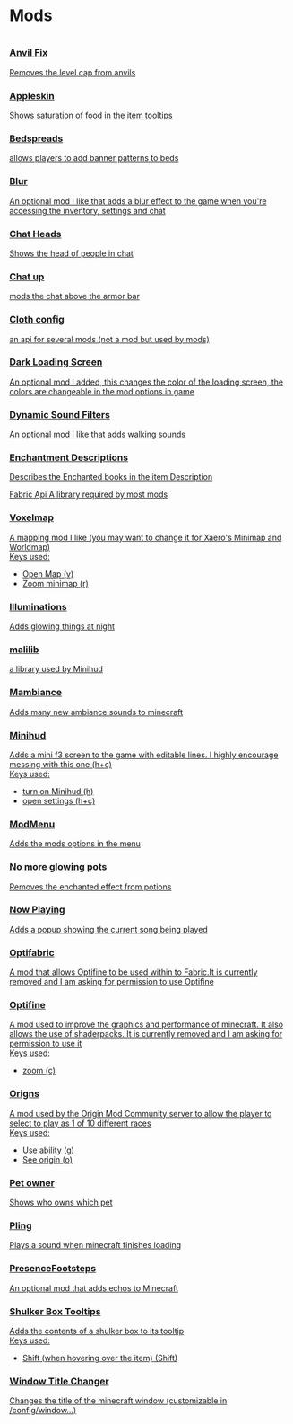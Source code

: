 <h1>Mods<h1>

<h3><a href="https://www.curseforge.com/minecraft/mc-mods/anvil-fix">Anvil Fix</h3>
Removes the level cap from anvils

<h3><a href="https://www.curseforge.com/minecraft/mc-mods/appleskin">Appleskin</h3>
Shows saturation of food in the item tooltips

<h3><a href="https://www.curseforge.com/minecraft/mc-mods/bedspreads-fabric">Bedspreads</h3>
allows players to add banner patterns to beds

<h3><a href="https://www.curseforge.com/minecraft/mc-mods/blur-fabric">Blur</h3>
An optional mod I like that adds a blur effect to the game when you're accessing the inventory, settings and chat

<h3><a href="https://www.curseforge.com/minecraft/mc-mods/chat-heads">Chat Heads</h3>
Shows the head of people in chat

<h3><a href="https://www.curseforge.com/minecraft/mc-mods/chat-up">Chat up</h3>
mods the chat above the armor bar

<h3><a href="https://www.curseforge.com/minecraft/mc-mods/cloth-config">Cloth config</h3>
an api for several mods (not a mod but used by mods)

<h3><a href="https://www.curseforge.com/minecraft/mc-mods/dark-loading-screen">Dark Loading Screen</h3>
An optional mod I added, this changes the color of the loading screen, the colors are changeable in the mod options in game

<h3><a href="https://www.curseforge.com/minecraft/mc-mods/dynamic-sound-filters">Dynamic Sound Filters</h3>
An optional mod I like that adds walking sounds

<h3><a href="https://www.curseforge.com/minecraft/mc-mods/enchantment-descriptions">Enchantment Descriptions</h3>
Describes the Enchanted books in the item Description

<f3><a href="https://www.curseforge.com/minecraft/mc-mods/fabric-api">Fabric Api</f3>
A library required by most mods

<h3><a href="https://www.curseforge.com/minecraft/mc-mods/voxelmap">Voxelmap</h3>
A mapping mod I like (you may want to change it for Xaero's Minimap and Worldmap)
<br>
Keys used:
<ul>
 <li>Open Map (v)</li>
 <li>Zoom minimap (r)</li>
</ul>

<h3><a href="https://www.curseforge.com/minecraft/mc-mods/illuminations">Illuminations</h3>
Adds glowing things at night

<h3><a href="https://www.curseforge.com/minecraft/mc-mods/malilib">malilib</h3>
a library used by Minihud

<h3><a href="https://www.curseforge.com/minecraft/mc-mods/mambience">Mambiance</h3>
Adds many new ambiance sounds to minecraft

<h3><a href="https://www.curseforge.com/minecraft/mc-mods/minihud">Minihud</h3>
Adds a mini f3 screen to the game with editable lines. I highly encourage messing with this one (h+c)
<br>
Keys used:
<ul>
 <li>turn on Minihud (h)</li>
 <li>open settings (h+c)</li>
</ul>

<h3><a href="https://www.curseforge.com/minecraft/mc-mods/modmenu">ModMenu</h3>
Adds the mods options in the menu

<h3><a href="https://www.curseforge.com/minecraft/mc-mods/nomoreglowingpots">No more glowing pots</h3>
Removes the enchanted effect from potions

<h3><a href="https://www.curseforge.com/minecraft/mc-mods/now-playing">Now Playing</h3>
Adds a popup showing the current song being played

<h3><a href="https://www.curseforge.com/minecraft/mc-mods/optifabric">Optifabric</h3>
A mod that allows Optifine to be used within to Fabric.It is currently removed and I am asking for permission to use Optifine

<h3><a href="https://optifine.net/downloads">Optifine</h3>
A mod used to improve the graphics and performance of minecraft. It also allows the use of shaderpacks. It is currently removed and I am asking for permission to use it
<br>
Keys used:
<ul>
 <li>zoom (c)</li>
</ul>

<h3><a href="https://www.curseforge.com/minecraft/mc-mods/origins">Origns</h3>
A mod used by the Origin Mod Community server to allow the player to select to play as 1 of 10 different races
<br>
Keys used:
<ul>
 <li>Use ability (g)</li>
 <li>See origin (o)</li>
</ul>

<h3><a href="https://www.curseforge.com/minecraft/mc-mods/pet-owner">Pet owner</h3>
Shows who owns which pet

<h3><a href="https://www.curseforge.com/minecraft/mc-mods/pling">Pling</h3>
Plays a sound when minecraft finishes loading

<h3><a href="https://www.curseforge.com/minecraft/mc-mods/presence-footsteps">PresenceFootsteps</h3>
An optional mod that adds echos to Minecraft

<h3><a href="https://www.curseforge.com/minecraft/mc-mods/shulkerboxtooltip">Shulker Box Tooltips</h3>
Adds the contents of a shulker box to its tooltip
<br>
Keys used:
<ul>
 <li>Shift (when hovering over the item) (Shift)</li>
</ul>

<h3><a href="https://www.curseforge.com/minecraft/mc-mods/window-title-changer">Window Title Changer</h3>
Changes the title of the minecraft window (customizable in /config/window...)
